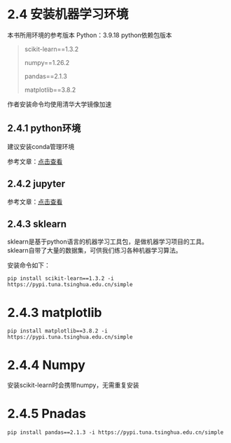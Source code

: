 # 2.4 安装机器学习环境

本书所用环境的参考版本
Python：3.9.18
python依赖包版本
> scikit-learn==1.3.2
> 
> numpy==1.26.2
> 
> pandas==2.1.3
> 
> matplotlib==3.8.2

作者安装命令均使用清华大学镜像加速

## 2.4.1 python环境

建议安装conda管理环境

参考文章：[点击查看](https://www.cnblogs.com/chaosopen/p/17840209.html)

## 2.4.2 jupyter

参考文章：[点击查看](https://www.cnblogs.com/chaosopen/p/17840216.html)

## 2.4.3 sklearn
sklearn是基于python语言的机器学习工具包，是做机器学习项目的工具。 sklearn自带了大量的数据集，可供我们练习各种机器学习算法。

安装命令如下：
```shell
pip install scikit-learn==1.3.2 -i https://pypi.tuna.tsinghua.edu.cn/simple
```

# 2.4.3 matplotlib
```shell
pip install matplotlib==3.8.2 -i https://pypi.tuna.tsinghua.edu.cn/simple
```
# 2.4.4 Numpy
安装scikit-learn时会携带numpy，无需重复安装
# 2.4.5 Pnadas
```shell
pip install pandas==2.1.3 -i https://pypi.tuna.tsinghua.edu.cn/simple
```